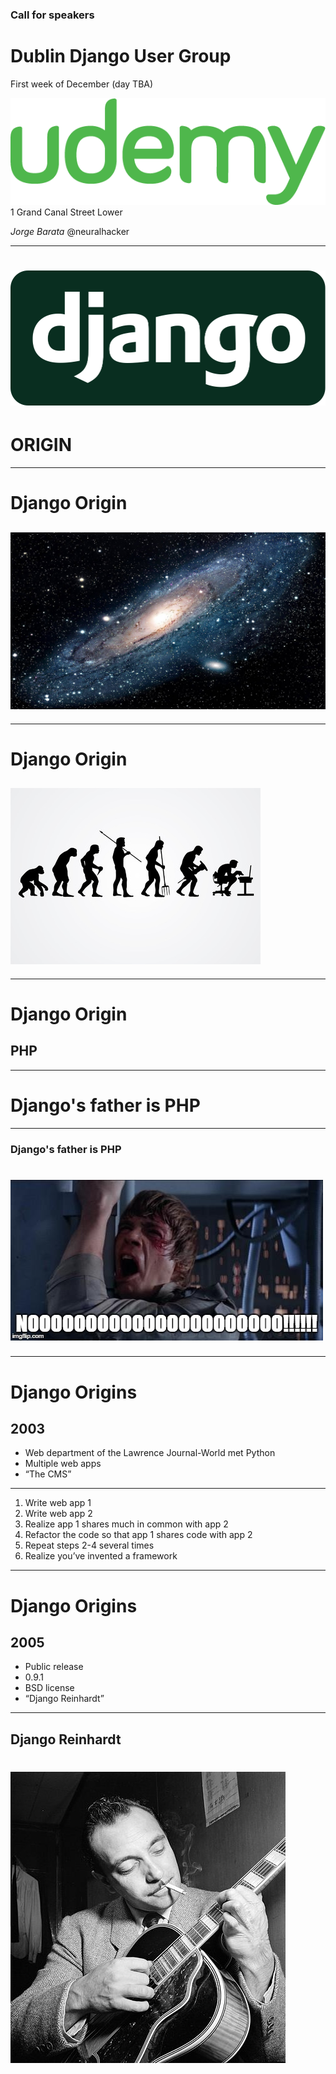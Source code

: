 <!--
$theme: gaia
-->


### Call for speakers
# Dublin Django User Group
First week of December (day TBA)


![30%](images/udemy.png)
1 Grand Canal Street Lower



_Jorge Barata_
@neuralhacker

---
<!--
$theme: gaia
$size: 16:9
template: invert
-->


# ![](images/django-logo-negative.svg)

# ORIGIN

---

# Django Origin

## ![50% center](images/universe.jpg)

---
# Django Origin

## ![](images/evolution.jpg)

---

# Django Origin

## PHP

---

# Django's father is PHP

---

### Django's father is PHP

# ![200% center](images/luke.jpg)

---

# Django Origins

## 2003
- Web department of the Lawrence Journal-World met Python
- Multiple web apps
- “The CMS”

---


1. Write web app 1
2. Write web app 2
3. Realize app 1 shares much in common with app 2
4. Refactor the code so that app 1 shares code with app 2
5. Repeat steps 2-4 several times
6. Realize you’ve invented a framework

---

# Django Origins

## 2005
- Public release
- 0.9.1
- BSD license
- “Django Reinhardt”

---

## Django Reinhardt

# ![right](images/django-reinhardt.jpg)



